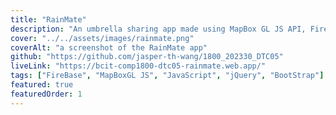 ```yaml
---
title: "RainMate"
description: "An umbrella sharing app made using MapBox GL JS API, Firebase and Firestore. Designed with Figma, implemented with HTML, CSS and JavaScript."
cover: "../../assets/images/rainmate.png"
coverAlt: "a screenshot of the RainMate app"
github: "https://github.com/jasper-th-wang/1800_202330_DTC05"
liveLink: "https://bcit-comp1800-dtc05-rainmate.web.app/"
tags: ["FireBase", "MapBoxGL JS", "JavaScript", "jQuery", "BootStrap"]
featured: true
featuredOrder: 1
---
```

